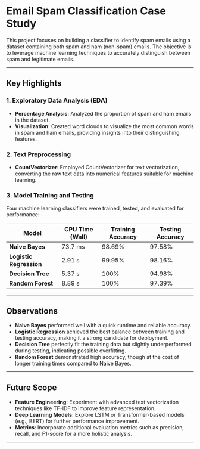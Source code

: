 # Email Spam Classification Case Study

This project focuses on building a classifier to identify spam emails using a dataset containing both spam and ham (non-spam) emails. The objective is to leverage machine learning techniques to accurately distinguish between spam and legitimate emails.

---

## Key Highlights

### 1. Exploratory Data Analysis (EDA)
- **Percentage Analysis**: Analyzed the proportion of spam and ham emails in the dataset.
- **Visualization**: Created word clouds to visualize the most common words in spam and ham emails, providing insights into their distinguishing features.

### 2. Text Preprocessing
- **CountVectorizer**: Employed CountVectorizer for text vectorization, converting the raw text data into numerical features suitable for machine learning.

### 3. Model Training and Testing
Four machine learning classifiers were trained, tested, and evaluated for performance:

| Model                  | CPU Time (Wall)  | Training Accuracy | Testing Accuracy |
|------------------------|------------------|-------------------|------------------|
| **Naive Bayes**        | 73.7 ms         | 98.69%           | 97.58%           |
| **Logistic Regression**| 2.91 s          | 99.95%           | 98.16%           |
| **Decision Tree**      | 5.37 s          | 100%             | 94.98%           |
| **Random Forest**      | 8.89 s          | 100%             | 97.39%           |

---

## Observations
- **Naive Bayes** performed well with a quick runtime and reliable accuracy.
- **Logistic Regression** achieved the best balance between training and testing accuracy, making it a strong candidate for deployment.
- **Decision Tree** perfectly fit the training data but slightly underperformed during testing, indicating possible overfitting.
- **Random Forest** demonstrated high accuracy, though at the cost of longer training times compared to Naive Bayes.

---

## Future Scope
- **Feature Engineering**: Experiment with advanced text vectorization techniques like TF-IDF to improve feature representation.
- **Deep Learning Models**: Explore LSTM or Transformer-based models (e.g., BERT) for further performance improvement.
- **Metrics**: Incorporate additional evaluation metrics such as precision, recall, and F1-score for a more holistic analysis.

---

